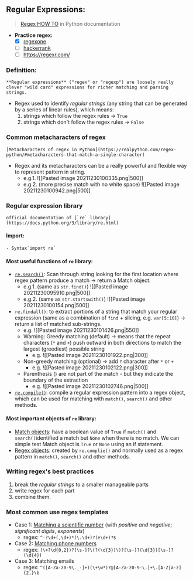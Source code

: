 ## Regular Expressions:
> [Regex HOW TO](https://docs.python.org/3/howto/regex.html) in Python documentation
- **Practice regex:** 
	- [x] [regexone](https://regexone.com/) 
	- [ ] [hackerrank](https://www.hackerrank.com/domains/regex)
	- [ ] https://regexr.com/
### Definition: 
```ad-info
**Regular expressions** ("regex" or "regexp") are loosely really clever "wild card" expressions for richer matching and parsing strings.
```
- Regex used to identify *regular strings* (any string that can be generated by a series of linear rules), which means:
	1. strings which follow the regex rules -> `True`
	2. strings which don't follow the regex rules -> `False`
### Common metacharacters of regex 
```ad-info
[Metacharacters of regex in Python](https://realpython.com/regex-python/#metacharacters-that-match-a-single-character)
```
- Regex and its metacharacters can be a really powerful and flexible way to represent pattern in string.
	- e.g.1. ![[Pasted image 20211230100335.png|500]]
	- e.g.2. (more precise match with no white space) ![[Pasted image 20211230100942.png|500]]
### Regular expression library 
```ad-info
official documentation of [`re` library](https://docs.python.org/3/library/re.html)
```
#### Import: 
	- Syntax`import re`
#### Most useful functions of `re` library:
- [`re.search()`](https://docs.python.org/3/library/re.html#re.search): Scan through string looking for the first location where regex pattern produce a match -> return a Match object.
	- e.g.1. (same as `str.find()`) ![[Pasted image 20211230095910.png|500]]
	- e.g.2. (same as `str.startswith()`) ![[Pasted image 20211230100154.png|500]]
- `re.findall()`: to extract portions of a string that match your regular expression (same as a combination of `find` + slicing, e.g. `var[5:10]`) -> return a list of matched sub-strings.
	- e.g. ![[Pasted image 20211230101426.png|550]]
	- Warning: Greedy matching (default) -> means that the repeat characters (`*` and `+`) push outward in both directions to match the largest (greediest) possible string
		- e.g. ![[Pasted image 20211230101922.png|300]]
	- Non-greedy matching (optional) -> add `?` character after `*` or `+`
		- e.g. ![[Pasted image 20211230102122.png|300]]
	- Parenthesis () are not part of the match - but they indicate the boundary of the extraction
		- e.g. ![[Pasted image 20211230102746.png|500]]
- [`re.compile()`](https://docs.python.org/3/library/re.html#re.compile): compile a regular expression pattern into a regex object, which can be used for matching with `match()`, `search()` and other methods.
#### Most important objects of `re` library:
- [Match objects](https://docs.python.org/3/library/re.html#match-objects): have a boolean value of `True` if `match()` and `search()`identified a match but `None` when there is no match. We can simple test Match object is `True` or `None` using an if statement.
- [Regex objects](https://docs.python.org/3/library/re.html#regular-expression-objects): created by `re.complie()` and normally used as a regex pattern in `match()`, `search()` and other methods.
### Writing regex's best practices
1. break the *regular strings* to a smaller manageable parts
2. write regex for each part
3. combine them.
### Most common use regex templates
- Case 1: [Matching a scientific number](https://regexone.com/problem/matching_decimal_numbers) (with *positive and negative*; *significant digits*, *exponents*)
	- regex: `^-?\d+(,\d+)*(\.\d+)?(e\d+)?$`
- Case 2: [Matching phone numbers](https://regexone.com/problem/matching_phone_numbers?)
	- regex: `(\+?\d{0,2})?[\s-]?\(?(\d{3})\)?[\s-]?(\d{3})[\s-]?(\d{4})`
- Case 3: Matching emails
	- regex: `^([A-Za-z0-9\._-]+)(\+\w*)?@[A-Za-z0-9-\.]+\.[A-Z|a-z]{2,}\b`
